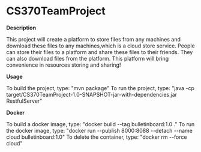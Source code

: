 # CS370TeamProject

**Description**

This project will create a platform to store files from any machines and download these files to any machines,which is a cloud store service. 
People can store their files to a platform and share these files to their friends. They can also download files from the platform.
This platform will bring convenience in resources storing and sharing!

**Usage**

To build the project, type: "mvn package"
To run the project, type: "java -cp target/CS370TeamProject-1.0-SNAPSHOT-jar-with-dependencies.jar RestfulServer"

**Docker**

To build a docker image, type: "docker build --tag bulletinboard:1.0 ."
To run the docker image, type: "docker run --publish 8000:8088 --detach --name cloud bulletinboard:1.0"
To delete the container, type: "docker rm --force cloud"
